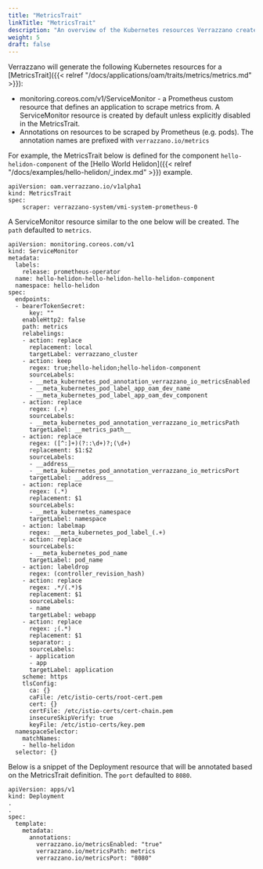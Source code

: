 ```yaml
---
title: "MetricsTrait"
linkTitle: "MetricsTrait"
description: "An overview of the Kubernetes resources Verrazzano creates for an OAM MetricsTrait"
weight: 5
draft: false
---
```


Verrazzano will generate the following Kubernetes resources for a [MetricsTrait]({{< relref "/docs/applications/oam/traits/metrics/metrics.md" >}}):
* monitoring.coreos.com/v1/ServiceMonitor - a Prometheus custom resource that defines an application to scrape metrics from.  A ServiceMonitor resource is created by default unless explicitly disabled in the MetricsTrait. 
* Annotations on resources to be scraped by Prometheus (e.g. pods). The annotation names are prefixed with `verrazzano.io/metrics`

For example, the MetricsTrait below is defined for the component `hello-helidon-component` of the [Hello World Helidon]({{< relref "/docs/examples/hello-helidon/_index.md" >}}) example. 
```
apiVersion: oam.verrazzano.io/v1alpha1
kind: MetricsTrait
spec:
    scraper: verrazzano-system/vmi-system-prometheus-0
```

A ServiceMonitor resource similar to the one below will be created. The `path` defaulted to `metrics`.
```
apiVersion: monitoring.coreos.com/v1
kind: ServiceMonitor
metadata:
  labels:
    release: prometheus-operator
  name: hello-helidon-hello-helidon-hello-helidon-component
  namespace: hello-helidon
spec:
  endpoints:
  - bearerTokenSecret:
      key: ""
    enableHttp2: false
    path: metrics
    relabelings:
    - action: replace
      replacement: local
      targetLabel: verrazzano_cluster
    - action: keep
      regex: true;hello-helidon;hello-helidon-component
      sourceLabels:
      - __meta_kubernetes_pod_annotation_verrazzano_io_metricsEnabled
      - __meta_kubernetes_pod_label_app_oam_dev_name
      - __meta_kubernetes_pod_label_app_oam_dev_component
    - action: replace
      regex: (.+)
      sourceLabels:
      - __meta_kubernetes_pod_annotation_verrazzano_io_metricsPath
      targetLabel: __metrics_path__
    - action: replace
      regex: ([^:]+)(?::\d+)?;(\d+)
      replacement: $1:$2
      sourceLabels:
      - __address__
      - __meta_kubernetes_pod_annotation_verrazzano_io_metricsPort
      targetLabel: __address__
    - action: replace
      regex: (.*)
      replacement: $1
      sourceLabels:
      - __meta_kubernetes_namespace
      targetLabel: namespace
    - action: labelmap
      regex: __meta_kubernetes_pod_label_(.+)
    - action: replace
      sourceLabels:
      - __meta_kubernetes_pod_name
      targetLabel: pod_name
    - action: labeldrop
      regex: (controller_revision_hash)
    - action: replace
      regex: .*/(.*)$
      replacement: $1
      sourceLabels:
      - name
      targetLabel: webapp
    - action: replace
      regex: ;(.*)
      replacement: $1
      separator: ;
      sourceLabels:
      - application
      - app
      targetLabel: application
    scheme: https
    tlsConfig:
      ca: {}
      caFile: /etc/istio-certs/root-cert.pem
      cert: {}
      certFile: /etc/istio-certs/cert-chain.pem
      insecureSkipVerify: true
      keyFile: /etc/istio-certs/key.pem
  namespaceSelector:
    matchNames:
    - hello-helidon
  selector: {}
```

Below is a snippet of the Deployment resource that will be annotated based on the MetricsTrait definition.  The `port` defaulted to `8080`.
```
apiVersion: apps/v1
kind: Deployment
.
.
spec:
  template:
    metadata:
      annotations:
        verrazzano.io/metricsEnabled: "true"
        verrazzano.io/metricsPath: metrics
        verrazzano.io/metricsPort: "8080"
```
